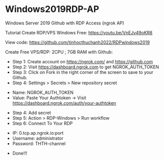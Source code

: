 # Windows2019RDP-AP
Windows Server 2019 Github with RDP Access (ngrok AP)

Tutorial Create RDP/VPS Windows Free: https://youtu.be/VnEJv49oKR8

View code: https://github.com/tinhocthuchanh2022/RDPwindows2019

Create Free VPS/RDP: 2CPU ; 7GB RAM with Github:

- Step 1: Create account on https://ngrok.com/ and https://github.com
- Step 2: Visit https://dashboard.ngrok.com to get NGROK_AUTH_TOKEN
- Step 3: Click on Fork in the right corner of the screen to save to your Github.
- Step 4: Settings > Secrets > New repository secret
 + Name: NGROK_AUTH_TOKEN
 + Value: Paste Your Authtoken -> Visit https://dashboard.ngrok.com/auth/your-authtoken
- Step 4: Add secret
- Step 5: Action > RDP-Windows > Run workflow
- Step 6: Connect To Your RDP
 + IP: 0.tcp.ap.ngrok.io:port
 + Username: administrator
 + Password: THTH-channel
- Done!!! 


